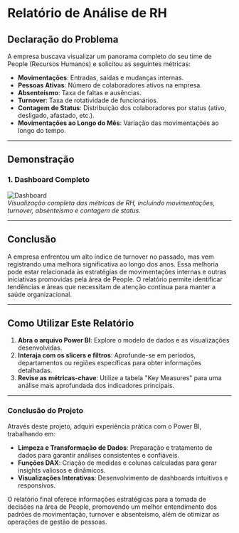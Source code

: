 # Relatório de Análise de RH

## Declaração do Problema

A empresa buscava visualizar um panorama completo do seu time de People (Recursos Humanos) e solicitou as seguintes métricas:

- **Movimentações**: Entradas, saídas e mudanças internas.
- **Pessoas Ativas**: Número de colaboradores ativos na empresa.
- **Absenteísmo**: Taxa de faltas e ausências.
- **Turnover**: Taxa de rotatividade de funcionários.
- **Contagem de Status**: Distribuição dos colaboradores por status (ativo, desligado, afastado, etc.).
- **Movimentações ao Longo do Mês**: Variação das movimentações ao longo do tempo.

---

## Demonstração

### 1. Dashboard Completo
![Dashboard](#)  
*Visualização completa das métricas de RH, incluindo movimentações, turnover, absenteísmo e contagem de status.*

---

## Conclusão

A empresa enfrentou um alto índice de turnover no passado, mas vem registrando uma melhora significativa ao longo dos anos. Essa melhoria pode estar relacionada às estratégias de movimentações internas e outras iniciativas promovidas pela área de People. O relatório permite identificar tendências e áreas que necessitam de atenção contínua para manter a saúde organizacional.

---

## Como Utilizar Este Relatório

1. **Abra o arquivo Power BI**: Explore o modelo de dados e as visualizações desenvolvidas.  
2. **Interaja com os slicers e filtros**: Aprofunde-se em períodos, departamentos ou regiões específicas para obter informações detalhadas.  
3. **Revise as métricas-chave**: Utilize a tabela "Key Measures" para uma análise mais aprofundada dos indicadores principais.  

---

### Conclusão do Projeto

Através deste projeto, adquiri experiência prática com o Power BI, trabalhando em:

- **Limpeza e Transformação de Dados**: Preparação e tratamento de dados para garantir análises consistentes e confiáveis.
- **Funções DAX**: Criação de medidas e colunas calculadas para gerar insights valiosos e dinâmicos.
- **Visualizações Interativas**: Desenvolvimento de dashboards intuitivos e responsivos.

O relatório final oferece informações estratégicas para a tomada de decisões na área de People, promovendo um melhor entendimento dos padrões de movimentação, turnover e absenteísmo, além de otimizar as operações de gestão de pessoas.